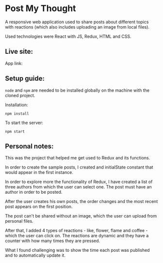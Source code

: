# Post My Thought

A responsive web application used to share posts about different topics with reactions (which also includes uploading an image from local files). 

Used technologies were React with JS, Redux, HTML and CSS.

## Live site:

App link: 

## Setup guide:

`node` and `npm` are needed to be installed globally on the machine with the cloned project.  

Installation:

`npm install`  

To start the server:

`npm start`   

## Personal notes:

This was the project that helped me get used to Redux and its functions. 

In order to create the sample posts, I created and initialState constant that would appear in the first instance. 

In order to explore more the functionality of Redux, I have created a list of three authors from which the user can select one. 
The post must have an author in order to be posted.

After the user creates his own posts, the order changes and the most recent post appears on the first position.

The post can't be shared without an image, which the user can upload from personal files.

After that, I added 4 types of reactions - like, flower, flame and coffee - which the user can click on. 
The reactions are dynamic and they have a counter with how many times they are pressed.

What I found challenging was to show the time each post was published and to automatically update it. 